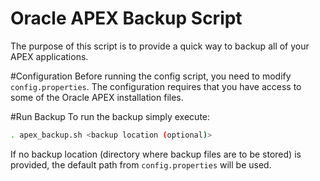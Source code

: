 # Oracle APEX Backup Script

The purpose of this script is to provide a quick way to backup all of your APEX applications.

#Configuration
Before running the config script, you need to modify `config.properties`. The configuration requires that you have access to some of the Oracle APEX installation files.

#Run Backup
To run the backup simply execute:

```bash
. apex_backup.sh <backup location (optional)>
```

If no backup location (directory where backup files are to be stored) is provided, the default path from `config.properties` will be used.



